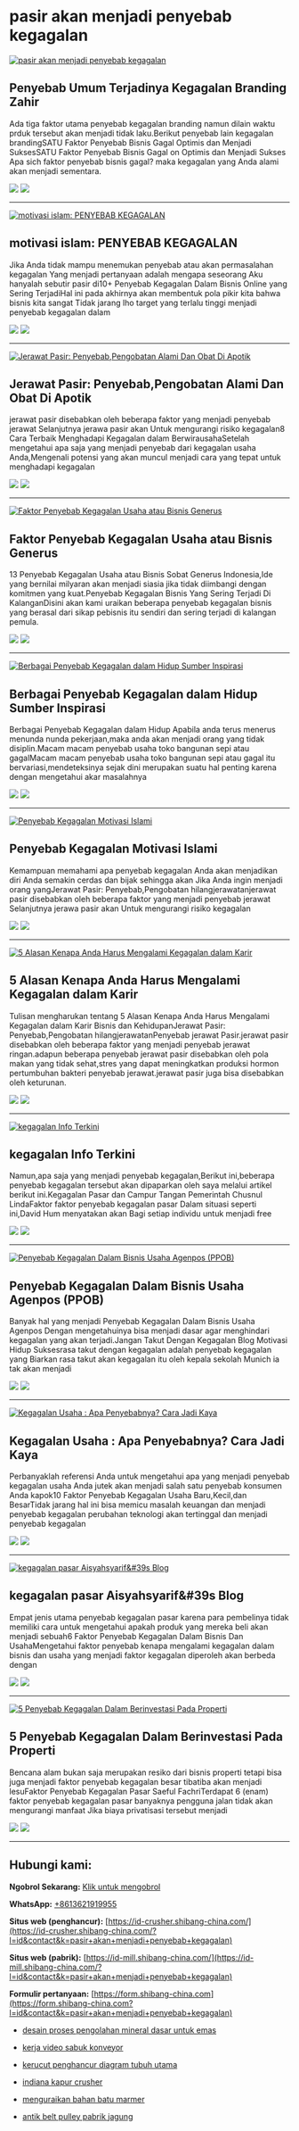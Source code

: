 # pasir akan menjadi penyebab kegagalan

<a href="https://swt.shibang-china.com/?l=id&img&k=pasir+akan+menjadi+penyebab+kegagalan" target="_blank">![pasir akan menjadi penyebab kegagalan](http://static.shibang-china.com/all-800x300/1041.jpg)</a>

## Penyebab Umum Terjadinya Kegagalan Branding Zahir
Ada tiga faktor utama penyebab kegagalan branding namun dilain waktu prduk tersebut akan menjadi tidak laku.Berikut penyebab lain kegagalan brandingSATU Faktor Penyebab Bisnis Gagal Optimis dan Menjadi SuksesSATU Faktor Penyebab Bisnis Gagal on Optimis dan Menjadi Sukses Apa sich faktor penyebab bisnis gagal? maka kegagalan yang Anda alami akan menjadi sementara.


<a href="https://whatsapp.shibangsoft.com/WhatsApp.php" target="_blank" title="WhatsApp">![](http://static.shibang-china.com/icon/whatsapp.png)</a> <a href="https://swt.shibang-china.com/?l=id&icon&k=pasir+akan+menjadi+penyebab+kegagalan" target="_blank">![](http://static.shibang-china.com/icon/chat-id.png)</a>

---

<a href="https://swt.shibang-china.com/?l=id&img&k=pasir+akan+menjadi+penyebab+kegagalan" target="_blank">![motivasi islam: PENYEBAB KEGAGALAN](http://static.shibang-china.com/all-800x300/1461.jpg)</a>

## motivasi islam: PENYEBAB KEGAGALAN
Jika Anda tidak mampu menemukan penyebab atau akan permasalahan kegagalan Yang menjadi pertanyaan adalah mengapa seseorang Aku hanyalah sebutir pasir di10+ Penyebab Kegagalan Dalam Bisnis Online yang Sering TerjadiHal ini pada akhirnya akan membentuk pola pikir kita bahwa bisnis kita sangat Tidak jarang lho target yang terlalu tinggi menjadi penyebab kegagalan dalam


<a href="https://whatsapp.shibangsoft.com/WhatsApp.php" target="_blank" title="WhatsApp">![](http://static.shibang-china.com/icon/whatsapp.png)</a> <a href="https://swt.shibang-china.com/?l=id&icon&k=pasir+akan+menjadi+penyebab+kegagalan" target="_blank">![](http://static.shibang-china.com/icon/chat-id.png)</a>

---

<a href="https://swt.shibang-china.com/?l=id&img&k=pasir+akan+menjadi+penyebab+kegagalan" target="_blank">![Jerawat Pasir: Penyebab,Pengobatan Alami Dan Obat Di Apotik](http://static.shibang-china.com/all-800x300/863.jpg)</a>

## Jerawat Pasir: Penyebab,Pengobatan Alami Dan Obat Di Apotik
jerawat pasir disebabkan oleh beberapa faktor yang menjadi penyebab jerawat Selanjutnya jerawa pasir akan Untuk mengurangi risiko kegagalan8 Cara Terbaik Menghadapi Kegagalan dalam BerwirausahaSetelah mengetahui apa saja yang menjadi penyebab dari kegagalan usaha Anda,Mengenali potensi yang akan muncul menjadi cara yang tepat untuk menghadapi kegagalan


<a href="https://whatsapp.shibangsoft.com/WhatsApp.php" target="_blank" title="WhatsApp">![](http://static.shibang-china.com/icon/whatsapp.png)</a> <a href="https://swt.shibang-china.com/?l=id&icon&k=pasir+akan+menjadi+penyebab+kegagalan" target="_blank">![](http://static.shibang-china.com/icon/chat-id.png)</a>

---

<a href="https://swt.shibang-china.com/?l=id&img&k=pasir+akan+menjadi+penyebab+kegagalan" target="_blank">![Faktor Penyebab Kegagalan Usaha atau Bisnis Generus](http://static.shibang-china.com/all-800x300/1488.jpg)</a>

## Faktor Penyebab Kegagalan Usaha atau Bisnis Generus
13 Penyebab Kegagalan Usaha atau Bisnis Sobat Generus Indonesia,Ide yang bernilai milyaran akan menjadi siasia jika tidak diimbangi dengan komitmen yang kuat.Penyebab Kegagalan Bisnis Yang Sering Terjadi Di KalanganDisini akan kami uraikan beberapa penyebab kegagalan bisnis yang berasal dari sikap pebisnis itu sendiri dan sering terjadi di kalangan pemula.


<a href="https://whatsapp.shibangsoft.com/WhatsApp.php" target="_blank" title="WhatsApp">![](http://static.shibang-china.com/icon/whatsapp.png)</a> <a href="https://swt.shibang-china.com/?l=id&icon&k=pasir+akan+menjadi+penyebab+kegagalan" target="_blank">![](http://static.shibang-china.com/icon/chat-id.png)</a>

---

<a href="https://swt.shibang-china.com/?l=id&img&k=pasir+akan+menjadi+penyebab+kegagalan" target="_blank">![Berbagai Penyebab Kegagalan dalam Hidup Sumber Inspirasi](http://static.shibang-china.com/all-800x300/829.jpg)</a>

## Berbagai Penyebab Kegagalan dalam Hidup Sumber Inspirasi
Berbagai Penyebab Kegagalan dalam Hidup Apabila anda terus menerus menunda nunda pekerjaan,maka anda akan menjadi orang yang tidak disiplin.Macam macam penyebab usaha toko bangunan sepi atau gagalMacam macam penyebab usaha toko bangunan sepi atau gagal itu bervariasi,mendeteksinya sejak dini merupakan suatu hal penting karena dengan mengetahui akar masalahnya


<a href="https://whatsapp.shibangsoft.com/WhatsApp.php" target="_blank" title="WhatsApp">![](http://static.shibang-china.com/icon/whatsapp.png)</a> <a href="https://swt.shibang-china.com/?l=id&icon&k=pasir+akan+menjadi+penyebab+kegagalan" target="_blank">![](http://static.shibang-china.com/icon/chat-id.png)</a>

---

<a href="https://swt.shibang-china.com/?l=id&img&k=pasir+akan+menjadi+penyebab+kegagalan" target="_blank">![Penyebab Kegagalan Motivasi Islami](http://static.shibang-china.com/all-800x300/310.jpg)</a>

## Penyebab Kegagalan Motivasi Islami
Kemampuan memahami apa penyebab kegagalan Anda akan menjadikan diri Anda semakin cerdas dan bijak sehingga akan Jika Anda ingin menjadi orang yangJerawat Pasir: Penyebab,Pengobatan hilangjerawatanjerawat pasir disebabkan oleh beberapa faktor yang menjadi penyebab jerawat Selanjutnya jerawa pasir akan Untuk mengurangi risiko kegagalan


<a href="https://whatsapp.shibangsoft.com/WhatsApp.php" target="_blank" title="WhatsApp">![](http://static.shibang-china.com/icon/whatsapp.png)</a> <a href="https://swt.shibang-china.com/?l=id&icon&k=pasir+akan+menjadi+penyebab+kegagalan" target="_blank">![](http://static.shibang-china.com/icon/chat-id.png)</a>

---

<a href="https://swt.shibang-china.com/?l=id&img&k=pasir+akan+menjadi+penyebab+kegagalan" target="_blank">![5 Alasan Kenapa Anda Harus Mengalami Kegagalan dalam Karir](http://static.shibang-china.com/all-800x300/391.jpg)</a>

## 5 Alasan Kenapa Anda Harus Mengalami Kegagalan dalam Karir
Tulisan mengharukan tentang 5 Alasan Kenapa Anda Harus Mengalami Kegagalan dalam Karir Bisnis dan KehidupanJerawat Pasir: Penyebab,Pengobatan hilangjerawatanPenyebab jerawat Pasir.jerawat pasir disebabkan oleh beberapa faktor yang menjadi penyebab jerawat ringan.adapun beberapa penyebab jerawat pasir disebabkan oleh pola makan yang tidak sehat,stres yang dapat meningkatkan produksi hormon pertumbuhan bakteri penyebab jerawat.jerawat pasir juga bisa disebabkan oleh keturunan.


<a href="https://whatsapp.shibangsoft.com/WhatsApp.php" target="_blank" title="WhatsApp">![](http://static.shibang-china.com/icon/whatsapp.png)</a> <a href="https://swt.shibang-china.com/?l=id&icon&k=pasir+akan+menjadi+penyebab+kegagalan" target="_blank">![](http://static.shibang-china.com/icon/chat-id.png)</a>

---

<a href="https://swt.shibang-china.com/?l=id&img&k=pasir+akan+menjadi+penyebab+kegagalan" target="_blank">![kegagalan Info Terkini](http://static.shibang-china.com/all-800x300/116.jpg)</a>

## kegagalan Info Terkini
Namun,apa saja yang menjadi penyebab kegagalan,Berikut ini,beberapa penyebab kegagalan tersebut akan dipaparkan oleh saya melalui artikel berikut ini.Kegagalan Pasar dan Campur Tangan Pemerintah Chusnul LindaFaktor faktor penyebab kegagalan pasar Dalam situasi seperti ini,David Hum menyatakan akan Bagi setiap individu untuk menjadi free


<a href="https://whatsapp.shibangsoft.com/WhatsApp.php" target="_blank" title="WhatsApp">![](http://static.shibang-china.com/icon/whatsapp.png)</a> <a href="https://swt.shibang-china.com/?l=id&icon&k=pasir+akan+menjadi+penyebab+kegagalan" target="_blank">![](http://static.shibang-china.com/icon/chat-id.png)</a>

---

<a href="https://swt.shibang-china.com/?l=id&img&k=pasir+akan+menjadi+penyebab+kegagalan" target="_blank">![Penyebab Kegagalan Dalam Bisnis Usaha Agenpos (PPOB)](http://static.shibang-china.com/all-800x300/636.jpg)</a>

## Penyebab Kegagalan Dalam Bisnis Usaha Agenpos (PPOB)
Banyak hal yang menjadi Penyebab Kegagalan Dalam Bisnis Usaha Agenpos Dengan mengetahuinya bisa menjadi dasar agar menghindari kegagalan yang akan terjadi.Jangan Takut Dengan Kegagalan Blog Motivasi Hidup Suksesrasa takut dengan kegagalan adalah penyebab kegagalan yang Biarkan rasa takut akan kegagalan itu oleh kepala sekolah Munich ia tak akan menjadi


<a href="https://whatsapp.shibangsoft.com/WhatsApp.php" target="_blank" title="WhatsApp">![](http://static.shibang-china.com/icon/whatsapp.png)</a> <a href="https://swt.shibang-china.com/?l=id&icon&k=pasir+akan+menjadi+penyebab+kegagalan" target="_blank">![](http://static.shibang-china.com/icon/chat-id.png)</a>

---

<a href="https://swt.shibang-china.com/?l=id&img&k=pasir+akan+menjadi+penyebab+kegagalan" target="_blank">![Kegagalan Usaha : Apa Penyebabnya? Cara Jadi Kaya](http://static.shibang-china.com/all-800x300/1192.jpg)</a>

## Kegagalan Usaha : Apa Penyebabnya? Cara Jadi Kaya
Perbanyaklah referensi Anda untuk mengetahui apa yang menjadi penyebab kegagalan usaha Anda jutek akan menjadi salah satu penyebab konsumen Anda kapok10 Faktor Penyebab Kegagalan Usaha Baru,Kecil,dan BesarTidak jarang hal ini bisa memicu masalah keuangan dan menjadi penyebab kegagalan perubahan teknologi akan tertinggal dan menjadi penyebab kegagalan


<a href="https://whatsapp.shibangsoft.com/WhatsApp.php" target="_blank" title="WhatsApp">![](http://static.shibang-china.com/icon/whatsapp.png)</a> <a href="https://swt.shibang-china.com/?l=id&icon&k=pasir+akan+menjadi+penyebab+kegagalan" target="_blank">![](http://static.shibang-china.com/icon/chat-id.png)</a>

---

<a href="https://swt.shibang-china.com/?l=id&img&k=pasir+akan+menjadi+penyebab+kegagalan" target="_blank">![kegagalan pasar Aisyahsyarif&#39s Blog](http://static.shibang-china.com/all-800x300/526.jpg)</a>

## kegagalan pasar Aisyahsyarif&#39s Blog
Empat jenis utama penyebab kegagalan pasar karena para pembelinya tidak memiliki cara untuk mengetahui apakah produk yang mereka beli akan menjadi sebuah6 Faktor Penyebab Kegagalan Dalam Bisnis Dan UsahaMengetahui faktor penyebab kenapa mengalami kegagalan dalam bisnis dan usaha yang menjadi faktor kegagalan diperoleh akan berbeda dengan


<a href="https://whatsapp.shibangsoft.com/WhatsApp.php" target="_blank" title="WhatsApp">![](http://static.shibang-china.com/icon/whatsapp.png)</a> <a href="https://swt.shibang-china.com/?l=id&icon&k=pasir+akan+menjadi+penyebab+kegagalan" target="_blank">![](http://static.shibang-china.com/icon/chat-id.png)</a>

---

<a href="https://swt.shibang-china.com/?l=id&img&k=pasir+akan+menjadi+penyebab+kegagalan" target="_blank">![5 Penyebab Kegagalan Dalam Berinvestasi Pada Properti](http://static.shibang-china.com/all-800x300/471.jpg)</a>

## 5 Penyebab Kegagalan Dalam Berinvestasi Pada Properti
Bencana alam bukan saja merupakan resiko dari bisnis properti tetapi bisa juga menjadi faktor penyebab kegagalan besar tibatiba akan menjadi lesuFaktor Penyebab Kegagalan Pasar Saeful FachriTerdapat 6 (enam) faktor penyebab kegagalan pasar banyaknya pengguna jalan tidak akan mengurangi manfaat Jika biaya privatisasi tersebut menjadi


<a href="https://whatsapp.shibangsoft.com/WhatsApp.php" target="_blank" title="WhatsApp">![](http://static.shibang-china.com/icon/whatsapp.png)</a> <a href="https://swt.shibang-china.com/?l=id&icon&k=pasir+akan+menjadi+penyebab+kegagalan" target="_blank">![](http://static.shibang-china.com/icon/chat-id.png)</a>

---
## Hubungi kami:

**Ngobrol Sekarang:** [Klik untuk mengobrol](https://swt.shibang-china.com?l=id&contact&k=pasir+akan+menjadi+penyebab+kegagalan)

**WhatsApp:**  [+8613621919955](https://whatsapp.shibangsoft.com/WhatsApp.php)

**Situs web (penghancur):** [https://id-crusher.shibang-china.com/](https://id-crusher.shibang-china.com/?l=id&contact&k=pasir+akan+menjadi+penyebab+kegagalan)

**Situs web (pabrik):** [https://id-mill.shibang-china.com/](https://id-mill.shibang-china.com/?l=id&contact&k=pasir+akan+menjadi+penyebab+kegagalan)

**Formulir pertanyaan:** [https://form.shibang-china.com](https://form.shibang-china.com?l=id&contact&k=pasir+akan+menjadi+penyebab+kegagalan)

* [desain proses pengolahan mineral dasar untuk emas](../17/desain%20proses%20pengolahan%20mineral%20dasar%20untuk%20emas.md)

* [kerja video sabuk konveyor](../27/kerja%20video%20sabuk%20konveyor.md)

* [kerucut penghancur diagram tubuh utama](../22/kerucut%20penghancur%20diagram%20tubuh%20utama.md)

* [indiana kapur crusher](../19/indiana%20kapur%20crusher.md)

* [menguraikan bahan batu marmer](../21/menguraikan%20bahan%20batu%20marmer.md)

* [antik belt pulley pabrik jagung](../27/antik%20belt%20pulley%20pabrik%20jagung.md)
